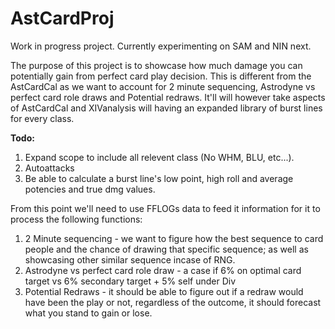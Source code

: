 # AstCardProj

Work in progress project.
Currently experimenting on SAM and NIN next.

The purpose of this project is to showcase how much damage you can potentially gain from perfect card play decision. This is different from the AstCardCal as we want to account for 2 minute sequencing, Astrodyne vs perfect card role draws and Potential redraws. It'll will however take aspects of AstCardCal and XIVanalysis will having an expanded library of burst lines for every class.


**Todo:**
1. Expand scope to include all relevent class (No WHM, BLU, etc...).
2. Autoattacks
3. Be able to calculate a burst line's low point, high roll and average potencies and true dmg values.

From this point we'll need to use FFLOGs data to feed it information for it to process the following functions:
1. 2 Minute sequencing - we want to figure how the best sequence to card people and the chance of drawing that specific sequence; as well as showcasing other similar sequence incase of RNG.
2. Astrodyne vs perfect card role draw - a case if 6% on optimal card target vs 6% secondary target + 5% self under Div
3. Potential Redraws - it should be able to figure out if a redraw would have been the play or not, regardless of the outcome, it should forecast what you stand to gain or lose.

